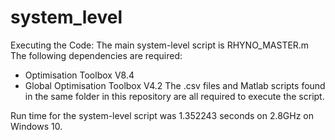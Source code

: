 # system_level

Executing the Code:
The main system-level script is RHYNO_MASTER.m
The following dependencies are required:
- Optimisation Toolbox V8.4
- Global Optimisation Toolbox V4.2
The .csv files and Matlab scripts found in the same folder in this repository are all required to execute the script.

Run time for the system-level script was 1.352243 seconds on 2.8GHz on Windows 10.
